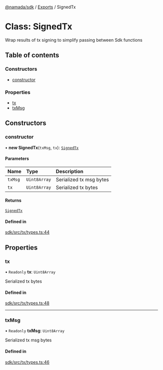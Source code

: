 [@namada/sdk](../README.md) / [Exports](../modules.md) / SignedTx

# Class: SignedTx

Wrap results of tx signing to simplify passing between Sdk functions

## Table of contents

### Constructors

- [constructor](SignedTx.md#constructor)

### Properties

- [tx](SignedTx.md#tx)
- [txMsg](SignedTx.md#txmsg)

## Constructors

### constructor

• **new SignedTx**(`txMsg`, `tx`): [`SignedTx`](SignedTx.md)

#### Parameters

| Name | Type | Description |
| :------ | :------ | :------ |
| `txMsg` | `Uint8Array` | Serialized tx msg bytes |
| `tx` | `Uint8Array` | Serialized tx bytes |

#### Returns

[`SignedTx`](SignedTx.md)

#### Defined in

[sdk/src/tx/types.ts:44](https://github.com/anoma/namada-interface/blob/30129006/packages/sdk/src/tx/types.ts#L44)

## Properties

### tx

• `Readonly` **tx**: `Uint8Array`

Serialized tx bytes

#### Defined in

[sdk/src/tx/types.ts:48](https://github.com/anoma/namada-interface/blob/30129006/packages/sdk/src/tx/types.ts#L48)

___

### txMsg

• `Readonly` **txMsg**: `Uint8Array`

Serialized tx msg bytes

#### Defined in

[sdk/src/tx/types.ts:46](https://github.com/anoma/namada-interface/blob/30129006/packages/sdk/src/tx/types.ts#L46)
